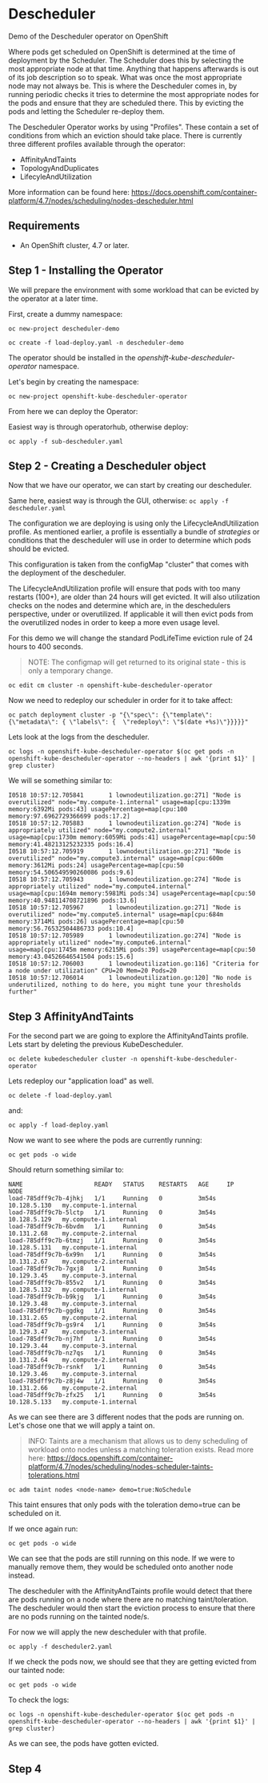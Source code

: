 Descheduler
=========
Demo of the Descheduler operator on OpenShift

Where pods get scheduled on OpenShift is determined at the time of deployment by the Scheduler. The Scheduler does this by selecting the most appropriate node at that time. Anything that happens afterwards is out of its job description so to speak. What was once the most appropriate node may not always be. This is where the Descheduler comes in, by running periodic checks it tries to determine the most appropriate nodes for the pods and ensure that they are scheduled there. This by evicting the pods and letting the Scheduler re-deploy them.
 
The Descheduler Operator works by using "Profiles". These contain a set of conditions from which an eviction should take place. There is currently three different profiles available through the operator:

* AffinityAndTaints
* TopologyAndDuplicates
* LifecyleAndUtilization

More information can be found here: https://docs.openshift.com/container-platform/4.7/nodes/scheduling/nodes-descheduler.html

Requirements
------------
* An OpenShift cluster, 4.7 or later.

Step 1 - Installing the Operator
------------
We will prepare the environment with some workload that can be evicted by the operator at a later time.

First, create a dummy namespace:

`oc new-project descheduler-demo`

`oc create -f load-deploy.yaml -n descheduler-demo`

The operator should be installed in the *openshift-kube-descheduler-operator* namespace.

Let's begin by creating the namespace:

`oc new-project openshift-kube-descheduler-operator`

From here we can deploy the Operator:

Easiest way is through operatorhub, otherwise deploy:

`oc apply -f sub-descheduler.yaml`

Step 2 - Creating a Descheduler object
------------
Now that we have our operator, we can start by creating our descheduler.

Same here, easiest way is through the GUI, otherwise:
`oc apply -f descheduler.yaml`

The configuration we are deploying is using only the LifecycleAndUtilization profile. As mentioned earlier, a profile is essentially a bundle of *strategies* or conditions that the descheduler will use in order to determine which pods should be evicted.

This configuration is taken from the configMap "cluster" that comes with the deployment of the descheduler.

The LifecycleAndUtilization profile will ensure that pods with too many restarts (100+), are older than 24 hours will get evicted. It will also utilization checks on the nodes and determine which are, in the deschedulers perspective, under or overutilized. If applicable it will then evict pods from the overutilized nodes in order to keep a more even usage level.
 
For this demo we will change the standard PodLifeTime eviction rule of 24 hours to 400 seconds.
> NOTE: The configmap will get returned to its original state - this is only a temporary change.

`oc edit cm cluster -n openshift-kube-descheduler-operator`

Now we need to redeploy our scheduler in order for it to take affect:

`oc patch deployment cluster -p "{\"spec\": {\"template\": {\"metadata\": { \"labels\": {  \"redeploy\": \"$(date +%s)\"}}}}}"`

Lets look at the logs from the descheduler.

`oc logs -n openshift-kube-descheduler-operator $(oc get pods -n openshift-kube-descheduler-operator --no-headers | awk '{print $1}' | grep cluster)`

We will se something similar to:

```
I0518 10:57:12.705841       1 lownodeutilization.go:271] "Node is overutilized" node="my.compute-1.internal" usage=map[cpu:1339m memory:6392Mi pods:43] usagePercentage=map[cpu:100 memory:97.6962729366699 pods:17.2]
I0518 10:57:12.705883       1 lownodeutilization.go:274] "Node is appropriately utilized" node="my.compute2.internal" usage=map[cpu:1730m memory:6059Mi pods:41] usagePercentage=map[cpu:50 memory:41.48213125232335 pods:16.4]
I0518 10:57:12.705919       1 lownodeutilization.go:271] "Node is overutilized" node="my.compute3.internal" usage=map[cpu:600m memory:3612Mi pods:24] usagePercentage=map[cpu:50 memory:54.506549590260086 pods:9.6]
I0518 10:57:12.705943       1 lownodeutilization.go:274] "Node is appropriately utilized" node="my.compute4.internal" usage=map[cpu:1694m memory:5981Mi pods:34] usagePercentage=map[cpu:50 memory:40.948114708721896 pods:13.6]
I0518 10:57:12.705967       1 lownodeutilization.go:271] "Node is overutilized" node="my.compute5.internal" usage=map[cpu:684m memory:3714Mi pods:26] usagePercentage=map[cpu:50 memory:56.76532504486733 pods:10.4]
I0518 10:57:12.705989       1 lownodeutilization.go:274] "Node is appropriately utilized" node="my.compute6.internal" usage=map[cpu:1745m memory:6215Mi pods:39] usagePercentage=map[cpu:50 memory:43.04526646541504 pods:15.6]
I0518 10:57:12.706003       1 lownodeutilization.go:116] "Criteria for a node under utilization" CPU=20 Mem=20 Pods=20
I0518 10:57:12.706014       1 lownodeutilization.go:120] "No node is underutilized, nothing to do here, you might tune your thresholds further"
```

Step 3 AffinityAndTaints
------------
For the second part we are going to explore the AffinityAndTaints profile.
Lets start by deleting the previous KubeDescheduler.

`oc delete kubedescheduler cluster -n openshift-kube-descheduler-operator`

Lets redeploy our "application load" as well.

`oc delete -f load-deploy.yaml`

and:

`oc apply -f load-deploy.yaml`

Now we want to see where the pods are currently running:

`oc get pods -o wide`

Should return something similar to:

```
NAME                    READY   STATUS    RESTARTS   AGE     IP             NODE                 
load-785dff9c7b-4jhkj   1/1     Running   0          3m54s   10.128.5.130   my.compute-1.internal
load-785dff9c7b-5lctp   1/1     Running   0          3m54s   10.128.5.129   my.compute-1.internal
load-785dff9c7b-6bvdm   1/1     Running   0          3m54s   10.131.2.68    my.compute-2.internal
load-785dff9c7b-6tmzj   1/1     Running   0          3m54s   10.128.5.131   my.compute-1.internal
load-785dff9c7b-6x99n   1/1     Running   0          3m54s   10.131.2.67    my.compute-2.internal
load-785dff9c7b-7gxj8   1/1     Running   0          3m54s   10.129.3.45    my.compute-3.internal
load-785dff9c7b-855v2   1/1     Running   0          3m54s   10.128.5.132   my.compute-1.internal
load-785dff9c7b-b9kjg   1/1     Running   0          3m54s   10.129.3.48    my.compute-3.internal
load-785dff9c7b-ggdkg   1/1     Running   0          3m54s   10.131.2.65    my.compute-2.internal
load-785dff9c7b-gs9r4   1/1     Running   0          3m54s   10.129.3.47    my.compute-3.internal
load-785dff9c7b-nj7hf   1/1     Running   0          3m54s   10.129.3.44    my.compute-3.internal
load-785dff9c7b-nz7qs   1/1     Running   0          3m54s   10.131.2.64    my.compute-2.internal
load-785dff9c7b-rsnkf   1/1     Running   0          3m54s   10.129.3.46    my.compute-3.internal
load-785dff9c7b-z8j4w   1/1     Running   0          3m54s   10.131.2.66    my.compute-2.internal
load-785dff9c7b-zfx25   1/1     Running   0          3m54s   10.128.5.133   my.compute-1.internal
```

As we can see there are 3 different nodes that the pods are running on. Let's chose one that we will apply a taint on.
> INFO: Taints are a mechanism that allows us to deny scheduling of workload onto nodes unless a matching toleration exists.
> Read more here: https://docs.openshift.com/container-platform/4.7/nodes/scheduling/nodes-scheduler-taints-tolerations.html

`oc adm taint nodes <node-name> demo=true:NoSchedule`

This taint ensures that only pods with the toleration demo=true can be scheduled on it.

If we once again run:

`oc get pods -o wide`

We can see that the pods are still running on this node. If we were to manually remove them, they would be scheduled onto another node instead.

The descheduler with the AffinityAndTaints profile would detect that there are pods running on a node where there are no matching taint/toleration. The descheduler would then start the eviction process to ensure that there are no pods running on the tainted node/s.

For now we will apply the new descheduler with that profile.

`oc apply -f descheduler2.yaml`

If we check the pods now, we should see that they are getting evicted from our tainted node:

`oc get pods -o wide`

To check the logs:

`oc logs -n openshift-kube-descheduler-operator $(oc get pods -n openshift-kube-descheduler-operator --no-headers | awk '{print $1}' | grep cluster)`

As we can see, the pods have gotten evicted.

Step 4
------------
